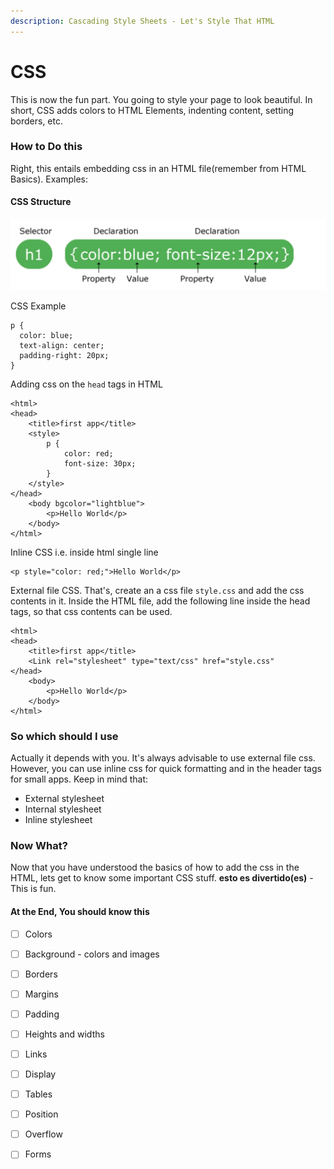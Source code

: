 ```yaml
---
description: Cascading Style Sheets - Let's Style That HTML
---
```


# CSS

This is now the fun part. You going to style your page to look beautiful. In short, CSS adds colors to HTML Elements, indenting content, setting borders, etc.

### How to Do this

Right, this entails embedding css in an HTML file\(remember from HTML Basics\). Examples:

#### CSS Structure

![css content structure](../.gitbook/assets/screen-shot-2019-04-09-at-15.51.31.png)

CSS Example

```text
p {
  color: blue;
  text-align: center;
  padding-right: 20px;
}
```

Adding css on the `head` tags in HTML

```text
<html>
<head>
    <title>first app</title>
    <style>
        p {
            color: red;
            font-size: 30px;
        }
    </style>
</head>
    <body bgcolor="lightblue">
        <p>Hello World</p>
    </body>
</html> 
```

Inline CSS i.e. inside html single line

```text
<p style="color: red;">Hello World</p>
```

External file CSS. That's, create an a css file `style.css` and add the css contents in it. Inside the HTML file, add the following line inside the head tags, so that css contents can be used.

```text
<html>
<head>
    <title>first app</title>
    <Link rel="stylesheet" type="text/css" href="style.css" 
</head>
    <body>
        <p>Hello World</p>
    </body>
</html> 
```

### So which should I use

Actually it depends with you. It's always advisable to use external file css. However, you can use inline css for quick formatting and in the header tags for small apps. Keep in mind that:

* External stylesheet
* Internal stylesheet
* Inline stylesheet



### Now What?

Now that you have understood the basics of how to add the css in the HTML, lets get to know some important CSS stuff. **esto es divertido\(es\)** - This is fun.

#### At the End, You should know this 

* [ ] Colors
* [ ] Background - colors and images
* [ ] Borders
* [ ] Margins
* [ ] Padding
* [ ] Heights and widths
* [ ] Links
* [ ] Display
* [ ] Tables
* [ ] Position
* [ ] Overflow
* [ ] Forms



#### 









